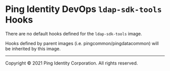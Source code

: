 
# Ping Identity DevOps `ldap-sdk-tools` Hooks
There are no default hooks defined for the `ldap-sdk-tools` image.

Hooks defined by parent images (i.e. pingcommon/pingdatacommon)
will be inherited by this image.

---

Copyright © 2021 Ping Identity Corporation. All rights reserved.
